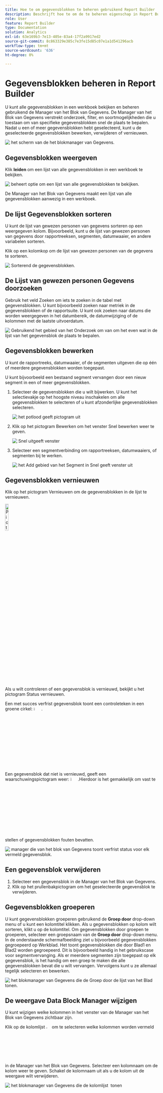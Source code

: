 ```yaml
---
title: Hoe te om gegevensblokken te beheren gebruikend Report Builder
description: Beschrijft hoe te om de te beheren eigenschap in Report Builder te gebruiken
role: User
feature: Report Builder
type: Documentation
solution: Analytics
exl-id: 63e169b3-7e13-405e-83a4-17f2a9917ed2
source-git-commit: 8c863329e385c7e3fe15d85c07e1a1d541296acb
workflow-type: tm+mt
source-wordcount: '636'
ht-degree: 0%

---
```


# Gegevensblokken beheren in Report Builder

U kunt alle gegevensblokken in een werkboek bekijken en beheren gebruikend de Manager van het Blok van Gegevens. De Manager van het Blok van Gegevens verstrekt onderzoek, filter, en soortmogelijkheden die u toestaan om van specifieke gegevensblokken snel de plaats te bepalen. Nadat u een of meer gegevensblokken hebt geselecteerd, kunt u de geselecteerde gegevensblokken bewerken, verwijderen of vernieuwen.

![&#x200B; het scherm van de het blokmanager van Gegevens.](./assets/image52.png)

## Gegevensblokken weergeven

Klik **leiden** om een lijst van alle gegevensblokken in een werkboek te bekijken.

![&#x200B; beheert optie om een lijst van alle gegevensblokken te bekijken.](./assets/image53.png)

De Manager van het Blok van Gegevens maakt een lijst van alle gegevensblokken aanwezig in een werkboek. 

## De lijst Gegevensblokken sorteren

U kunt de lijst van gewezen personen van gegevens sorteren op een weergegeven kolom. Bijvoorbeeld, kunt u de lijst van gewezen personen van gegevens door rapportreeksen, segmenten, datumwaaier, en andere variabelen sorteren.

Klik op een kolomkop om de lijst van gewezen personen van de gegevens te sorteren.

![&#x200B; Sorterend de gegevensblokken.](./assets/image54.png)

## De Lijst van gewezen personen Gegevens doorzoeken

Gebruik het veld Zoeken om iets te zoeken in de tabel met gegevensblokken. U kunt bijvoorbeeld zoeken naar metriek in de gegevensblokken of de rapportsuite. U kunt ook zoeken naar datums die worden weergegeven in het datumbereik, de datumwijziging of de kolommen met de laatste uitvoerdatum.

![&#x200B; Gebruikend het gebied van het Onderzoek om van om het even wat in de lijst van het gegevensblok de plaats te bepalen.](./assets/image55.png)

## Gegevensblokken bewerken

U kunt de rapportreeks, datumwaaier, of de segmenten uitgeven die op één of meerdere gegevensblokken worden toegepast.

U kunt bijvoorbeeld een bestaand segment vervangen door een nieuw segment in een of meer gegevensblokken.

1. Selecteer de gegevensblokken die u wilt bijwerken. U kunt het selectievakje op het hoogste niveau inschakelen om alle gegevensblokken te selecteren of u kunt afzonderlijke gegevensblokken selecteren.

   ![&#x200B; het potlood geeft pictogram uit &#x200B;](./assets/image56.png)

1. Klik op het pictogram Bewerken om het venster Snel bewerken weer te geven.

   ![&#x200B; Snel uitgeeft venster &#x200B;](./assets/image58.png)

1. Selecteer een segmentverbinding om rapportreeksen, datumwaaiers, of segmenten bij te werken.

   ![&#x200B; het Add gebied van het Segment in Snel geeft venster uit &#x200B;](./assets/image59.png)

## Gegevensblokken vernieuwen

Klik op het pictogram Vernieuwen om de gegevensblokken in de lijst te vernieuwen.

<img src="./assets/refresh-icon.png" width="15%" alt="Pictogram Vernieuwen"/>

Als u wilt controleren of een gegevensblok is vernieuwd, bekijkt u het pictogram Status vernieuwen.

Een met succes verfrist gegevensblok toont een controleteken in een groene cirkel: <img src="./assets/refresh-success.png" width="5%" alt="Groene cirkel met vinkje"/>.

Een gegevensblok dat niet is vernieuwd, geeft een waarschuwingspictogram weer: <img src="./assets/refresh-failure.png" width="5%" alt="Rode driehoek met pictogram uitroepteken"/>.Hierdoor is het gemakkelijk om vast te stellen of gegevensblokken fouten bevatten.


![&#x200B; manager die van het blok van Gegevens toont verfrist status voor elk vermeld gegevensblok.](./assets/image512.png)

## Een gegevensblok verwijderen

1. Selecteer een gegevensblok in de Manager van het Blok van Gegevens.
1. Klik op het prullenbakpictogram om het geselecteerde gegevensblok te verwijderen.

## Gegevensblokken groeperen

U kunt gegevensblokken groeperen gebruikend de **Groep door** drop-down menu of u kunt een kolomtitel klikken. Als u gegevensblokken op kolom wilt sorteren, klikt u op de kolomtitel. Om gegevensblokken door groepen te groeperen, selecteer een groepsnaam van de **Groep door** drop-down menu. In de onderstaande schermafbeelding ziet u bijvoorbeeld gegevensblokken gegroepeerd op Werkblad. Het toont gegevensblokken die door Blad1 en Blad2 worden gegroepeerd.  Dit is bijvoorbeeld handig in het gebruikscase voor segmentvervanging. Als er meerdere segmenten zijn toegepast op elk gegevensblok, is het handig om een groep te maken die alle gegevensblokken bevat die u wilt vervangen. Vervolgens kunt u ze allemaal tegelijk selecteren en bewerken.

![&#x200B; het blokmanager van Gegevens die de Groep door de lijst van het Blad tonen.](./assets/group-data-blocks.png)

## De weergave Data Block Manager wijzigen

U kunt wijzigen welke kolommen in het venster van de Manager van het Blok van Gegevens zichtbaar zijn.


Klik op de kolomlijst <img src="./assets/image515.png" width="3%" alt="Pictogram voor kolomlijst"/> om te selecteren welke kolommen worden vermeld in de Manager van het Blok van Gegevens. Selecteer een kolomnaam om de kolom weer te geven. Schakel de kolomnaam uit als u de kolom uit de weergave wilt verwijderen.

![&#x200B; het blokmanager van Gegevens die de kolomlijst &#x200B;](./assets/image516.png) tonen
